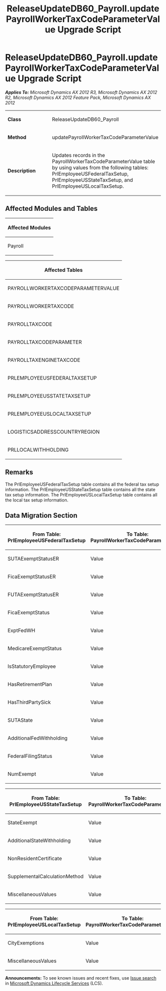 ﻿---
title: ReleaseUpdateDB60_Payroll.updatePayrollWorkerTaxCodeParameterValue Upgrade Script
TOCTitle: ReleaseUpdateDB60_Payroll.updatePayrollWorkerTaxCodeParameterValue Upgrade Script
ms:assetid: 9225d46d-26e7-07e6-c88e-f726676b8b02
ms:mtpsurl: https://msdn.microsoft.com/en-us/library/JJ736599(v=AX.60)
ms:contentKeyID: 49709787
ms.date: 05/18/2015
mtps_version: v=AX.60
---

# ReleaseUpdateDB60\_Payroll.updatePayrollWorkerTaxCodeParameterValue Upgrade Script 


_**Applies To:** Microsoft Dynamics AX 2012 R3, Microsoft Dynamics AX 2012 R2, Microsoft Dynamics AX 2012 Feature Pack, Microsoft Dynamics AX 2012_

<table>
<colgroup>
<col style="width: 50%" />
<col style="width: 50%" />
</colgroup>
<tbody>
<tr class="odd">
<td><p><strong>Class</strong></p></td>
<td><p>ReleaseUpdateDB60_Payroll</p></td>
</tr>
<tr class="even">
<td><p><strong>Method</strong></p></td>
<td><p>updatePayrollWorkerTaxCodeParameterValue</p></td>
</tr>
<tr class="odd">
<td><p><strong>Description</strong></p></td>
<td><p>Updates records in the PayrollWorkerTaxCodeParameterValue table by using values from the following tables: PrlEmployeeUSFederalTaxSetup, PrlEmployeeUSStateTaxSetup, and PrlEmployeeUSLocalTaxSetup.</p></td>
</tr>
</tbody>
</table>


## Affected Modules and Tables

<table>
<colgroup>
<col style="width: 100%" />
</colgroup>
<thead>
<tr class="header">
<th><p>Affected Modules</p></th>
</tr>
</thead>
<tbody>
<tr class="odd">
<td><p>Payroll</p></td>
</tr>
</tbody>
</table>


<table>
<colgroup>
<col style="width: 100%" />
</colgroup>
<thead>
<tr class="header">
<th><p>Affected Tables</p></th>
</tr>
</thead>
<tbody>
<tr class="odd">
<td><p>PAYROLLWORKERTAXCODEPARAMETERVALUE</p></td>
</tr>
<tr class="even">
<td><p>PAYROLLWORKERTAXCODE</p></td>
</tr>
<tr class="odd">
<td><p>PAYROLLTAXCODE</p></td>
</tr>
<tr class="even">
<td><p>PAYROLLTAXCODEPARAMETER</p></td>
</tr>
<tr class="odd">
<td><p>PAYROLLTAXENGINETAXCODE</p></td>
</tr>
<tr class="even">
<td><p>PRLEMPLOYEEUSFEDERALTAXSETUP</p></td>
</tr>
<tr class="odd">
<td><p>PRLEMPLOYEEUSSTATETAXSETUP</p></td>
</tr>
<tr class="even">
<td><p>PRLEMPLOYEEUSLOCALTAXSETUP</p></td>
</tr>
<tr class="odd">
<td><p>LOGISTICSADDRESSCOUNTRYREGION</p></td>
</tr>
<tr class="even">
<td><p>PRLLOCALWITHHOLDING</p></td>
</tr>
</tbody>
</table>


## Remarks

The PrlEmployeeUSFederalTaxSetup table contains all the federal tax setup information. The PrlEmployeeUSStateTaxSetup table contains all the state tax setup information. The PrlEmployeeUSLocalTaxSetup table contains all the local tax setup information.

## Data Migration Section

<table>
<colgroup>
<col style="width: 50%" />
<col style="width: 50%" />
</colgroup>
<thead>
<tr class="header">
<th><p>From Table: PrlEmployeeUSFederalTaxSetup</p></th>
<th><p>To Table: PayrollWorkerTaxCodeParameterValue</p></th>
</tr>
</thead>
<tbody>
<tr class="odd">
<td><p>SUTAExemptStatusER</p></td>
<td><p>Value</p></td>
</tr>
<tr class="even">
<td><p>FicaExemptStatusER</p></td>
<td><p>Value</p></td>
</tr>
<tr class="odd">
<td><p>FUTAExemptStatusER</p></td>
<td><p>Value</p></td>
</tr>
<tr class="even">
<td><p>FicaExemptStatus</p></td>
<td><p>Value</p></td>
</tr>
<tr class="odd">
<td><p>ExptFedWH</p></td>
<td><p>Value</p></td>
</tr>
<tr class="even">
<td><p>MedicareExemptStatus</p></td>
<td><p>Value</p></td>
</tr>
<tr class="odd">
<td><p>IsStatutoryEmployee</p></td>
<td><p>Value</p></td>
</tr>
<tr class="even">
<td><p>HasRetirementPlan</p></td>
<td><p>Value</p></td>
</tr>
<tr class="odd">
<td><p>HasThirdPartySick</p></td>
<td><p>Value</p></td>
</tr>
<tr class="even">
<td><p>SUTAState</p></td>
<td><p>Value</p></td>
</tr>
<tr class="odd">
<td><p>AdditionalFedWithholding</p></td>
<td><p>Value</p></td>
</tr>
<tr class="even">
<td><p>FederalFilingStatus</p></td>
<td><p>Value</p></td>
</tr>
<tr class="odd">
<td><p>NumExempt</p></td>
<td><p>Value</p></td>
</tr>
</tbody>
</table>


<table>
<colgroup>
<col style="width: 50%" />
<col style="width: 50%" />
</colgroup>
<thead>
<tr class="header">
<th><p>From Table: PrlEmployeeUSStateTaxSetup</p></th>
<th><p>To Table: PayrollWorkerTaxCodeParameterValue</p></th>
</tr>
</thead>
<tbody>
<tr class="odd">
<td><p>StateExempt</p></td>
<td><p>Value</p></td>
</tr>
<tr class="even">
<td><p>AdditionalStateWithholding</p></td>
<td><p>Value</p></td>
</tr>
<tr class="odd">
<td><p>NonResidentCertificate</p></td>
<td><p>Value</p></td>
</tr>
<tr class="even">
<td><p>SupplementalCalculationMethod</p></td>
<td><p>Value</p></td>
</tr>
<tr class="odd">
<td><p>MiscellaneousValues</p></td>
<td><p>Value</p></td>
</tr>
</tbody>
</table>


<table>
<colgroup>
<col style="width: 50%" />
<col style="width: 50%" />
</colgroup>
<thead>
<tr class="header">
<th><p>From Table: PrlEmployeeUSLocalTaxSetup</p></th>
<th><p>To Table: PayrollWorkerTaxCodeParameterValue</p></th>
</tr>
</thead>
<tbody>
<tr class="odd">
<td><p>CityExemptions</p></td>
<td><p>Value</p></td>
</tr>
<tr class="even">
<td><p>MiscellaneousValues</p></td>
<td><p>Value</p></td>
</tr>
</tbody>
</table>

  
**Announcements:** To see known issues and recent fixes, use [Issue search](http://go.microsoft.com/fwlink/?linkid=389258) in [Microsoft Dynamics Lifecycle Services](http://go.microsoft.com/fwlink/?linkid=306505) (LCS).

